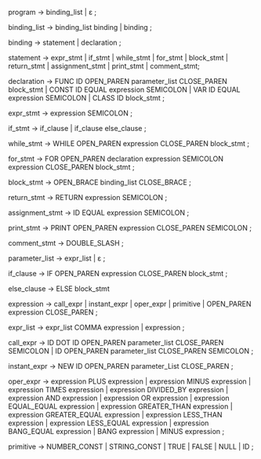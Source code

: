 program             →   binding_list
                    |   ε ;

binding_list        →   binding_list binding
                    |   binding ;

binding             →   statement
                    |   declaration ;

statement           →   expr_stmt
                    |   if_stmt
                    |   while_stmt
                    |   for_stmt
                    |   block_stmt
                    |   return_stmt
                    |   assignment_stmt 
                    |   print_stmt 
                    |   comment_stmt;

declaration         →   FUNC ID OPEN_PAREN parameter_list CLOSE_PAREN block_stmt
                    |   CONST ID EQUAL expression SEMICOLON
                    |   VAR ID EQUAL expression SEMICOLON
                    |   CLASS ID block_stmt ;

expr_stmt           →   expression SEMICOLON ;

if_stmt             →   if_clause
                    |   if_clause else_clause ;

while_stmt          →   WHILE OPEN_PAREN expression CLOSE_PAREN block_stmt ;

for_stmt            →   FOR OPEN_PAREN declaration expression SEMICOLON expression CLOSE_PAREN block_stmt ;

block_stmt          →   OPEN_BRACE binding_list CLOSE_BRACE ;

return_stmt         →   RETURN expression SEMICOLON ;

assignment_stmt     →   ID EQUAL expression SEMICOLON ;

print_stmt          →   PRINT OPEN_PAREN expression CLOSE_PAREN SEMICOLON ;

comment_stmt        →   DOUBLE_SLASH ;

parameter_list      →   expr_list
                    |   ε ;

if_clause           →   IF OPEN_PAREN expression CLOSE_PAREN block_stmt ;

else_clause         →  ELSE block_stmt

expression          →   call_expr
                    |   instant_expr
                    |   oper_expr
                    |   primitive 
                    |   OPEN_PAREN expression CLOSE_PAREN ;

expr_list           →   expr_list COMMA expression
                    |   expression ;

call_expr           →   ID DOT ID OPEN_PAREN parameter_list CLOSE_PAREN SEMICOLON
                    |   ID OPEN_PAREN parameter_list CLOSE_PAREN SEMICOLON ;

instant_expr        →   NEW ID OPEN_PAREN parameter_List CLOSE_PAREN ;

oper_expr           →   expression PLUS expression
                    |   expression MINUS expression
                    |   expression TIMES expression
                    |   expression DIVIDED_BY expression
                    |   expression AND expression
                    |   expression OR expression
                    |   expression EQUAL_EQUAL expression
                    |   expression GREATER_THAN expression
                    |   expression GREATER_EQUAL expression
                    |   expression LESS_THAN expression
                    |   expression LESS_EQUAL expression
                    |   expression BANG_EQUAL expression
                    |   BANG expression
                    |   MINUS expression ;

primitive           →   NUMBER_CONST
                    |   STRING_CONST
                    |   TRUE
                    |   FALSE
                    |   NULL
                    |   ID ;